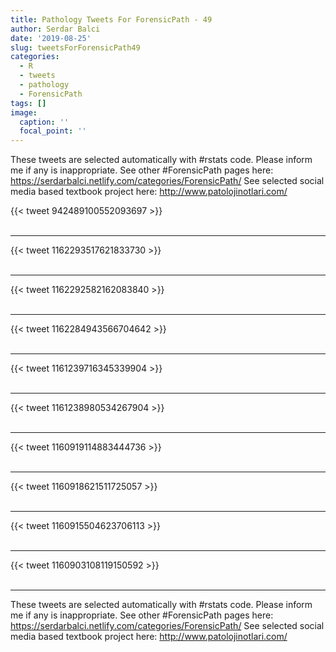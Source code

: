 ```yaml
---
title: Pathology Tweets For ForensicPath - 49
author: Serdar Balci
date: '2019-08-25'
slug: tweetsForForensicPath49
categories:
  - R
  - tweets
  - pathology
  - ForensicPath
tags: []
image:
  caption: ''
  focal_point: ''
---
```



These tweets are selected automatically with #rstats code. Please inform me if any is inappropriate.
See other #ForensicPath pages here: https://serdarbalci.netlify.com/categories/ForensicPath/ 
See selected social media based textbook project here: http://www.patolojinotlari.com/

{{< tweet 942489100552093697 >}}
<br>
<br>
<hr>
{{< tweet 1162293517621833730 >}}
<br>
<br>
<hr>
{{< tweet 1162292582162083840 >}}
<br>
<br>
<hr>
{{< tweet 1162284943566704642 >}}
<br>
<br>
<hr>
{{< tweet 1161239716345339904 >}}
<br>
<br>
<hr>
{{< tweet 1161238980534267904 >}}
<br>
<br>
<hr>
{{< tweet 1160919114883444736 >}}
<br>
<br>
<hr>
{{< tweet 1160918621511725057 >}}
<br>
<br>
<hr>
{{< tweet 1160915504623706113 >}}
<br>
<br>
<hr>
{{< tweet 1160903108119150592 >}}
<br>
<br>
<hr>


These tweets are selected automatically with #rstats code. Please inform me if any is inappropriate.
See other #ForensicPath pages here: https://serdarbalci.netlify.com/categories/ForensicPath/ 
See selected social media based textbook project here: http://www.patolojinotlari.com/
